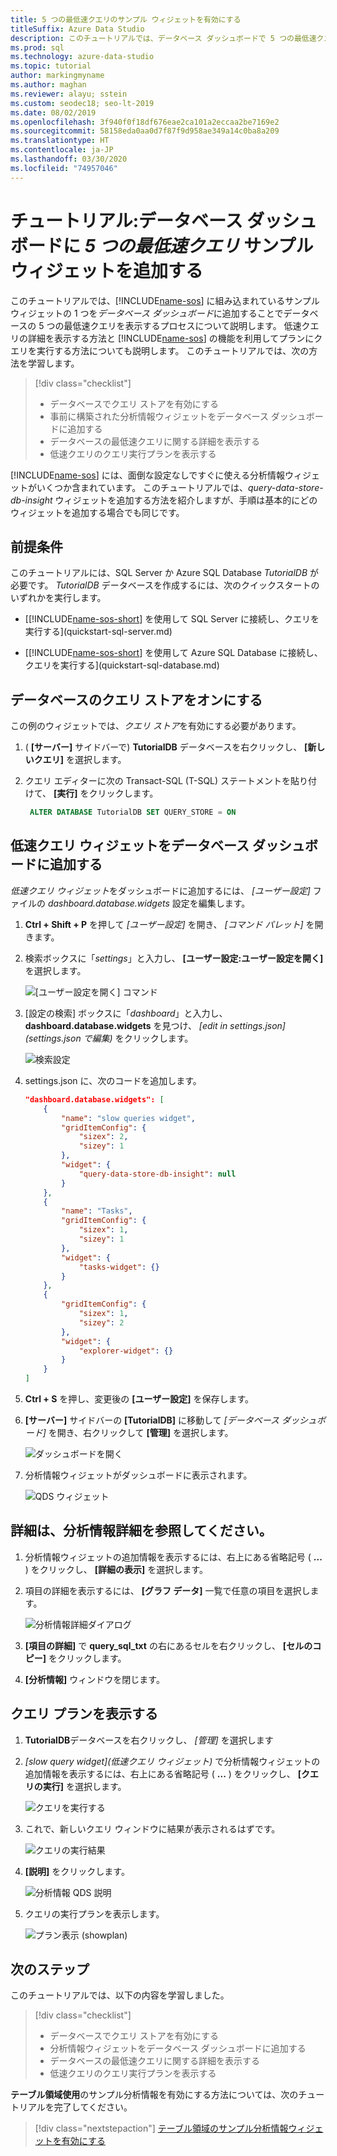 ```yaml
---
title: 5 つの最低速クエリのサンプル ウィジェットを有効にする
titleSuffix: Azure Data Studio
description: このチュートリアルでは、データベース ダッシュボードで 5 つの最低速クエリ サンプル ウィジェットを有効にする方法について説明します。
ms.prod: sql
ms.technology: azure-data-studio
ms.topic: tutorial
author: markingmyname
ms.author: maghan
ms.reviewer: alayu; sstein
ms.custom: seodec18; seo-lt-2019
ms.date: 08/02/2019
ms.openlocfilehash: 3f940f0f18df676eae2ca101a2eccaa2be7169e2
ms.sourcegitcommit: 58158eda0aa0d7f87f9d958ae349a14c0ba8a209
ms.translationtype: HT
ms.contentlocale: ja-JP
ms.lasthandoff: 03/30/2020
ms.locfileid: "74957046"
---
```

# <a name="tutorial-add-the-five-slowest-queries-sample-widget-to-the-database-dashboard"></a>チュートリアル:データベース ダッシュボードに *5 つの最低速クエリ* サンプル ウィジェットを追加する

このチュートリアルでは、[!INCLUDE[name-sos](../includes/name-sos-short.md)] に組み込まれているサンプル ウィジェットの 1 つを*データベース ダッシュボード*に追加することでデータベースの 5 つの最低速クエリを表示するプロセスについて説明します。 低速クエリの詳細を表示する方法と [!INCLUDE[name-sos](../includes/name-sos-short.md)] の機能を利用してプランにクエリを実行する方法についても説明します。 このチュートリアルでは、次の方法を学習します。

> [!div class="checklist"]
> * データベースでクエリ ストアを有効にする
> * 事前に構築された分析情報ウィジェットをデータベース ダッシュボードに追加する
> * データベースの最低速クエリに関する詳細を表示する
> * 低速クエリのクエリ実行プランを表示する

[!INCLUDE[name-sos](../includes/name-sos-short.md)] には、面倒な設定なしですぐに使える分析情報ウィジェットがいくつか含まれています。 このチュートリアルでは、*query-data-store-db-insight* ウィジェットを追加する方法を紹介しますが、手順は基本的にどのウィジェットを追加する場合でも同じです。

## <a name="prerequisites"></a>前提条件

このチュートリアルには、SQL Server か Azure SQL Database *TutorialDB* が必要です。 *TutorialDB* データベースを作成するには、次のクイックスタートのいずれかを実行します。

* [[!INCLUDE[name-sos-short](../includes/name-sos-short.md)] を使用して SQL Server に接続し、クエリを実行する](quickstart-sql-server.md)

* [[!INCLUDE[name-sos-short](../includes/name-sos-short.md)] を使用して Azure SQL Database に接続し、クエリを実行する](quickstart-sql-database.md)

## <a name="turn-on-query-store-for-your-database"></a>データベースのクエリ ストアをオンにする

この例のウィジェットでは、*クエリ ストア*を有効にする必要があります。

1. ( **[サーバー]** サイドバーで) **TutorialDB** データベースを右クリックし、 **[新しいクエリ]** を選択します。

2. クエリ エディターに次の Transact-SQL (T-SQL) ステートメントを貼り付けて、 **[実行]** をクリックします。

   ```sql
    ALTER DATABASE TutorialDB SET QUERY_STORE = ON
   ```

## <a name="add-the-slow-queries-widget-to-your-database-dashboard"></a>低速クエリ ウィジェットをデータベース ダッシュボードに追加する

*低速クエリ ウィジェット*をダッシュボードに追加するには、 *[ユーザー設定]* ファイルの *dashboard.database.widgets* 設定を編集します。

1. **Ctrl + Shift + P** を押して *[ユーザー設定]* を開き、 *[コマンド パレット]* を開きます。

2. 検索ボックスに「*settings*」と入力し、 **[ユーザー設定:ユーザー設定を開く]** を選択します。

   ![[ユーザー設定を開く] コマンド](./media/tutorial-qds-sql-server/open-user-settings.png)

3. [設定の検索] ボックスに「*dashboard*」と入力し、**dashboard.database.widgets** を見つけ、 *[edit in settings.json]\(settings.json で編集\)* をクリックします。

   ![検索設定](./media/tutorial-qds-sql-server/search-settings.png)

4. settings.json に、次のコードを追加します。

   ```json
   "dashboard.database.widgets": [
       {
           "name": "slow queries widget",
           "gridItemConfig": {
               "sizex": 2,
               "sizey": 1
           },
           "widget": {
               "query-data-store-db-insight": null
           }
       },
       {
           "name": "Tasks",
           "gridItemConfig": {
               "sizex": 1,
               "sizey": 1
           },
           "widget": {
               "tasks-widget": {}
           }
       },
       {
           "gridItemConfig": {
               "sizex": 1,
               "sizey": 2
           },
           "widget": {
               "explorer-widget": {}
           }
       }
   ]
   ```

5. **Ctrl + S** を押し、変更後の **[ユーザー設定]** を保存します。

6. **[サーバー]** サイドバーの **[TutorialDB]** に移動して *[データベース ダッシュボード]* を開き、右クリックして **[管理]** を選択します。

   ![ダッシュボードを開く](./media/tutorial-qds-sql-server/insight-open-dashboard.png)

7. 分析情報ウィジェットがダッシュボードに表示されます。

   ![QDS ウィジェット](./media/tutorial-qds-sql-server/insight-qds-result.png)

## <a name="view-insight-details-for-more-information"></a>詳細は、分析情報詳細を参照してください。

1. 分析情報ウィジェットの追加情報を表示するには、右上にある省略記号 ( **...** ) をクリックし、 **[詳細の表示]** を選択します。

2. 項目の詳細を表示するには、 **[グラフ データ]** 一覧で任意の項目を選択します。

   ![分析情報詳細ダイアログ](./media/tutorial-qds-sql-server/insight-details-dialog.png)

3. **[項目の詳細]** で **query_sql_txt** の右にあるセルを右クリックし、 **[セルのコピー]** をクリックします。

4. **[分析情報]** ウィンドウを閉じます。

## <a name="view-the-query-plan"></a>クエリ プランを表示する

1. **TutorialDB**データベースを右クリックし、 *[管理]* を選択します

2. *[slow query widget]\(低速クエリ ウィジェット\)* で分析情報ウィジェットの追加情報を表示するには、右上にある省略記号 ( **...** ) をクリックし、 **[クエリの実行]** を選択します。

    ![クエリを実行する](media/tutorial-qds-sql-server/run-query.png)

3. これで、新しいクエリ ウィンドウに結果が表示されるはずです。

    ![クエリの実行結果](media/tutorial-qds-sql-server/run-query-results.png)

4. **[説明]** をクリックします。

   ![分析情報 QDS 説明](./media/tutorial-qds-sql-server/insight-qds-explain.png)

5. クエリの実行プランを表示します。

   ![プラン表示 (showplan)](./media/tutorial-qds-sql-server/showplan.png)

## <a name="next-steps"></a>次のステップ

このチュートリアルでは、以下の内容を学習しました。
> [!div class="checklist"]
> * データベースでクエリ ストアを有効にする
> * 分析情報ウィジェットをデータベース ダッシュボードに追加する
> * データベースの最低速クエリに関する詳細を表示する
> * 低速クエリのクエリ実行プランを表示する

**テーブル領域使用**のサンプル分析情報を有効にする方法については、次のチュートリアルを完了してください。

> [!div class="nextstepaction"]
> [テーブル領域のサンプル分析情報ウィジェットを有効にする](tutorial-table-space-sql-server.md)
